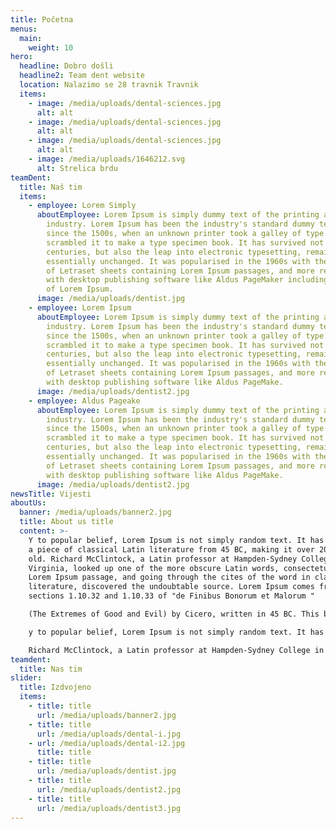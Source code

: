 ```yaml
---
title: Početna
menus:
  main:
    weight: 10
hero:
  headline: Dobro došli
  headline2: Team dent website
  location: Nalazimo se 28 travnik Travnik
  items:
    - image: /media/uploads/dental-sciences.jpg
      alt: alt
    - image: /media/uploads/dental-sciences.jpg
      alt: alt
    - image: /media/uploads/dental-sciences.jpg
      alt: alt
    - image: /media/uploads/1646212.svg
      alt: Strelica brdu
teamDent:
  title: Naš tim
  items:
    - employee: Lorem Simply
      aboutEmployee: Lorem Ipsum is simply dummy text of the printing and typesetting
        industry. Lorem Ipsum has been the industry's standard dummy text ever
        since the 1500s, when an unknown printer took a galley of type and
        scrambled it to make a type specimen book. It has survived not only five
        centuries, but also the leap into electronic typesetting, remaining
        essentially unchanged. It was popularised in the 1960s with the release
        of Letraset sheets containing Lorem Ipsum passages, and more recently
        with desktop publishing software like Aldus PageMaker including versions
        of Lorem Ipsum.
      image: /media/uploads/dentist.jpg
    - employee: Lorem Ipsum
      aboutEmployee: Lorem Ipsum is simply dummy text of the printing and typesetting
        industry. Lorem Ipsum has been the industry's standard dummy text ever
        since the 1500s, when an unknown printer took a galley of type and
        scrambled it to make a type specimen book. It has survived not only five
        centuries, but also the leap into electronic typesetting, remaining
        essentially unchanged. It was popularised in the 1960s with the release
        of Letraset sheets containing Lorem Ipsum passages, and more recently
        with desktop publishing software like Aldus PageMake.
      image: /media/uploads/dentist2.jpg
    - employee: Aldus Pageake
      aboutEmployee: Lorem Ipsum is simply dummy text of the printing and typesetting
        industry. Lorem Ipsum has been the industry's standard dummy text ever
        since the 1500s, when an unknown printer took a galley of type and
        scrambled it to make a type specimen book. It has survived not only five
        centuries, but also the leap into electronic typesetting, remaining
        essentially unchanged. It was popularised in the 1960s with the release
        of Letraset sheets containing Lorem Ipsum passages, and more recently
        with desktop publishing software like Aldus PageMake.
      image: /media/uploads/dentist2.jpg
newsTitle: Vijesti
aboutUs:
  banner: /media/uploads/banner2.jpg
  title: About us title
  content: >-
    Y to popular belief, Lorem Ipsum is not simply random text. It has roots in
    a piece of classical Latin literature from 45 BC, making it over 2000 years
    old. Richard McClintock, a Latin professor at Hampden-Sydney College in
    Virginia, looked up one of the more obscure Latin words, consectetur, from a
    Lorem Ipsum passage, and going through the cites of the word in classical
    literature, discovered the undoubtable source. Lorem Ipsum comes from
    sections 1.10.32 and 1.10.33 of "de Finibus Bonorum et Malorum "

    (The Extremes of Good and Evil) by Cicero, written in 45 BC. This book is a treatise on the theory of ethics, very popular during the Renaissance. The first line of Lorem Ipsum, "Lorem ipsum dolor sit amet..", comes from a line in section 1.10.32.

    y to popular belief, Lorem Ipsum is not simply random text. It has roots in a piece of classical Latin literature from 45 BC, making it over 2000 years old.

    Richard McClintock, a Latin professor at Hampden-Sydney College in Virginia, looked up one of the more obscure Latin words, consectetur, from a Lorem Ipsum passage, and going through the cites of the word in .
teamdent:
  title: Nas tim
slider:
  title: Izdvojeno
  items:
    - title: title
      url: /media/uploads/banner2.jpg
    - title: title
      url: /media/uploads/dental-i.jpg
    - url: /media/uploads/dental-i2.jpg
      title: title
    - title: title
      url: /media/uploads/dentist.jpg
    - title: title
      url: /media/uploads/dentist2.jpg
    - title: title
      url: /media/uploads/dentist3.jpg
---
```

